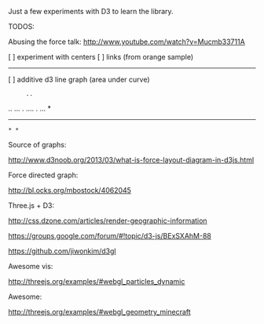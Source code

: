 Just a few experiments with D3 to learn the library. 

TODOS:

Abusing the force talk:
 http://www.youtube.com/watch?v=Mucmb33711A


[ ] experiment with  centers
[ ]  links (from orange sample)


-------
[ ] additive d3 line graph (area under curve)

         ..
..    ...  . 
  ....       . ...
 *
*  *   * 
    * * 
  

 Source of graphs:

 http://www.d3noob.org/2013/03/what-is-force-layout-diagram-in-d3js.html


Force directed graph:

http://bl.ocks.org/mbostock/4062045




Three.js + D3:

http://css.dzone.com/articles/render-geographic-information

https://groups.google.com/forum/#!topic/d3-js/BExSXAhM-88


https://github.com/jiwonkim/d3gl


Awesome vis:


http://threejs.org/examples/#webgl_particles_dynamic


Awesome:

http://threejs.org/examples/#webgl_geometry_minecraft 




